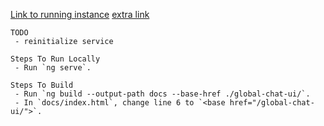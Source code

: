[Link to running instance](https://dimension-breaker.github.io/global-chat-ui/)
[extra link](https://github.com/dimension-breaker/global-chat)




```
TODO
 - reinitialize service
```

```
Steps To Run Locally
 - Run `ng serve`.
```

```
Steps To Build
 - Run `ng build --output-path docs --base-href ./global-chat-ui/`.
 - In `docs/index.html`, change line 6 to `<base href="/global-chat-ui/">`.
```
